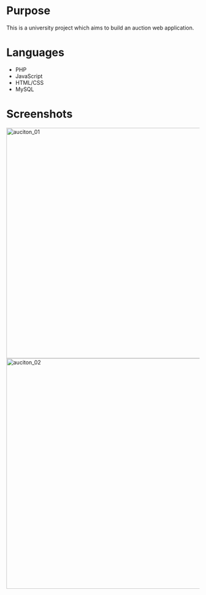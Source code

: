 # Purpose
This is a university project which aims to build an auction web application.

# Languages
- PHP
- JavaScript
- HTML/CSS
- MySQL

# Screenshots
<img width="600" alt="auciton_01" src="https://user-images.githubusercontent.com/73281304/124294764-f983dd00-db4f-11eb-91b0-40c6fcb81bd0.png">
<img width="600" alt="auciton_02" src="https://user-images.githubusercontent.com/73281304/124294792-01438180-db50-11eb-8006-f7ee8cca65a6.png">

